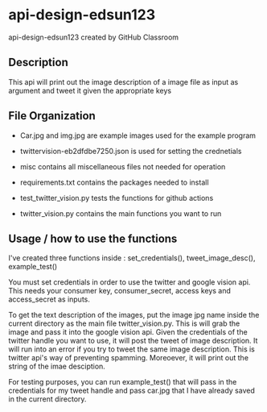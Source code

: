 # api-design-edsun123
api-design-edsun123 created by GitHub Classroom


## Description
This api will print out the image description of a image file as input as argument and tweet it given the appropriate keys

## File Organization

* Car.jpg and img.jpg are example images used for the example program

* twittervision-eb2dfdbe7250.json is used for setting the crednetials

* misc contains all miscellaneous files not needed for operation

* requirements.txt contains the packages needed to install

* test_twitter_vision.py tests the functions for github actions

* twitter_vision.py  contains the main functions you want to run

## Usage / how to use the functions
I've created three functions inside : set_credentials(), tweet_image_desc(), example_test()

You must set credentials in order to use the twitter and google vision api. This needs your consumer key, consumer_secret, access keys and access_secret as inputs. 

To get the text description of the images, put the image jpg name inside the current directory as the main file twitter_vision.py. This is will grab the image and pass it into the google vision api. Given the credentials of the twitter handle you want to use, it will post the tweet of image description. It will run into an error if you try to tweet the same image description. This is twitter api's way of preventing spamming. Moreoever, it will print out the string of the imae desciption.

For testing purposes, you can  run example_test() that will pass in the credentials for my tweet handle and pass car.jpg that I have already saved in the current directory. 

